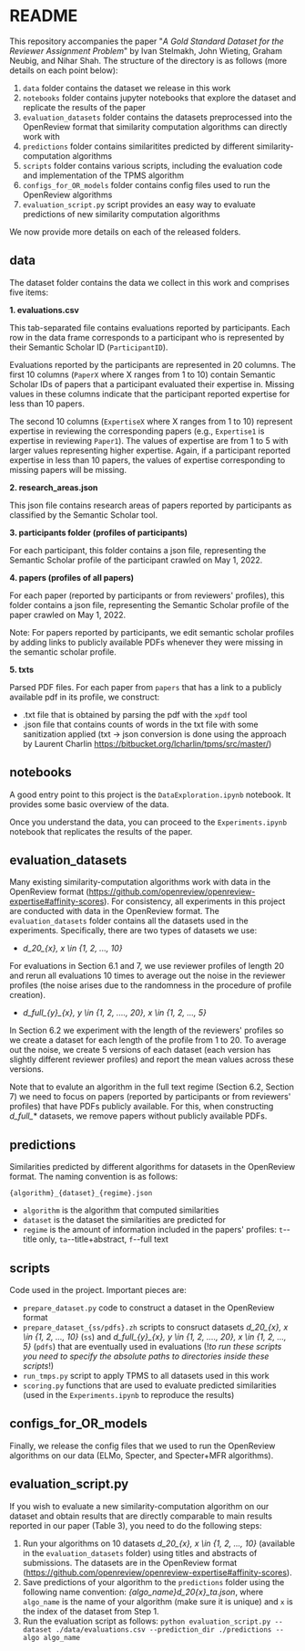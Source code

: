 # README

This repository accompanies the paper "*A Gold Standard Dataset for the Reviewer Assignment Problem*" by Ivan Stelmakh, John Wieting, Graham Neubig, and Nihar Shah. The structure of the directory is as follows (more details on each point below):

1. `data` folder contains the dataset we release in this work
2. `notebooks` folder contains jupyter notebooks that explore the dataset and replicate the results of the paper
3. `evaluation_datasets` folder contains the datasets preprocessed into the OpenReview format that similarity computation algorithms can directly work with
4. `predictions` folder contains similaritites predicted by different similarity-computation algorithms
5. `scripts` folder contains various scripts, including the evaluation code and implementation of the TPMS algorithm
6. `configs_for_OR_models` folder contains config files used to run the OpenReview algorithms
7. `evaluation_script.py` script provides an easy way to evaluate predictions of new similarity computation algorithms

We now provide more details on each of the released folders.

## data

The dataset folder contains the data we collect in this work and comprises five items:

**1. evaluations.csv**

This tab-separated file contains evaluations reported by participants. Each row in the data frame corresponds to a participant who is represented by their Semantic Scholar ID (`ParticipantID`).

Evaluations reported by the participants are represented in 20 columns. The first 10 columns (`PaperX` where X ranges from 1 to 10) contain Semantic Scholar IDs of papers that a participant evaluated their expertise in. Missing values in these columns indicate that the participant reported expertise for less than 10 papers.

The second 10 columns (`ExpertiseX` where X ranges from 1 to 10) represent expertise in reviewing the corresponding papers (e.g., `Expertise1` is expertise in reviewing `Paper1`). The values of expertise are from 1 to 5 with larger values representing higher expertise. Again, if a participant reported expertise in less than 10 papers, the values of expertise corresponding to missing papers will be missing.

**2. research_areas.json**

This json file contains research areas of papers reported by participants as classified by the Semantic Scholar tool.

**3. participants folder (profiles of participants)**

For each participant, this folder contains a json file, representing the Semantic Scholar profile of the participant crawled on May 1, 2022.

**4. papers (profiles of all papers)**

For each paper (reported by participants or from reviewers' profiles), this folder contains a json file, representing the Semantic Scholar profile of the paper crawled on May 1, 2022.

Note: For papers reported by participants, we edit semantic scholar profiles by adding links to publicly available PDFs whenever they were missing in the semantic scholar profile.

**5. txts**

Parsed PDF files. For each paper from `papers` that has a link to a publicly available pdf in its profile, we construct:
- .txt file that is obtained by parsing the pdf with the `xpdf` tool
- .json file that contains counts of words in the txt file with some sanitization applied (txt -> json conversion is done using the approach by Laurent Charlin https://bitbucket.org/lcharlin/tpms/src/master/)

## notebooks

A good entry point to this project is the `DataExploration.ipynb` notebook. It provides some basic overview of the data.

Once you understand the data, you can proceed to the `Experiments.ipynb` notebook that replicates the results of the paper.

## evaluation_datasets

Many existing similarity-computation algorithms work with data in the OpenReview format (https://github.com/openreview/openreview-expertise#affinity-scores). For consistency, all experiments in this project are conducted with data in the OpenReview format. The `evaluation_datasets` folder contains all the datasets used in the experiments. Specifically, there are two types of datasets we use:

- *d_20_{x}, x \in {1, 2, ..., 10}*

For evaluations in Section 6.1 and 7, we use reviewer profiles of length 20 and rerun all evaluations 10 times to average out the noise in the reviewer profiles (the noise arises due to the randomness in the procedure of profile creation).

- *d_full_{y}_{x}, y \in {1, 2, ...., 20}, x \in {1, 2, ..., 5}*

In Section 6.2 we experiment with the length of the reviewers' profiles so we create a dataset for each length of the profile from 1 to 20. To average out the noise, we create 5 versions of each dataset (each version has slightly different reviewer profiles) and report the mean values across these versions.

Note that to evalute an algorithm in the full text regime (Section 6.2, Section 7) we need to focus on papers (reported by participants or from reviewers' profiles) that have PDFs publicly available. For this, when constructing *d_full_** datasets, we remove papers without publicly available PDFs.

## predictions

Similarities predicted by different algorithms for datasets in the OpenReview format. The naming convention is as follows:

`{algorithm}_{dataset}_{regime}.json`

- `algorithm` is the algorithm that computed similarities
- `dataset` is the dataset the similarities are predicted for
- `regime` is the amount of information included in the papers' profiles: `t`--title only, `ta`--title+abstract, `f`--full text

## scripts

Code used in the project. Important pieces are:
- `prepare_dataset.py` code to construct a dataset in the OpenReview format
- `prepare_dataset_{ss/pdfs}.zh` scripts to consruct datasets *d_20_{x}, x \in {1, 2, ..., 10}* (`ss`) and *d_full_{y}_{x}, y \in {1, 2, ...., 20}, x \in {1, 2, ..., 5}* (`pdfs`) that are eventually used in evaluations (!*to run these scripts you need to specify the absolute paths to directories inside these scripts*!)
- `run_tmps.py` script to apply TPMS to all datasets used in this work
- `scoring.py` functions that are used to evaluate predicted similarities (used in the `Experiments.ipynb` to reproduce the results)

## configs_for_OR_models

Finally, we release the config files that we used to run the OpenReview algorithms on our data (ELMo, Specter, and Specter+MFR algorithms).

## evaluation_script.py

If you wish to evaluate a new similarity-computation algorithm on our dataset and obtain results that are directly comparable to main results reported in our paper (Table 3), you need to do the following steps:

1. Run your algorithms on 10 datasets *d_20_{x}, x \in {1, 2, ..., 10}* (available in the `evaluation_datasets` folder) using titles and abstracts of submissions. The datasets are in the OpenReview format (https://github.com/openreview/openreview-expertise#affinity-scores).
2. Save predictions of your algorithm to the `predictions` folder using the following name convention: *{algo_name}_d_20_{x}_ta.json*, where `algo_name` is the name of your algorithm (make sure it is unique) and `x` is the index of the dataset from Step 1.
3. Run the evaluation script as follows:
```python evaluation_script.py --dataset ./data/evaluations.csv --prediction_dir ./predictions --algo algo_name```

